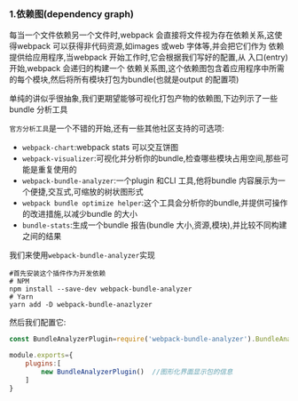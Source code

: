 ### 1.依赖图(dependency graph)

每当一个文件依赖另一个文件时,webpack 会直接将文件视为存在依赖关系,这使得webpack 可以获得非代码资源,如images 或web 字体等,并会把它们作为 依赖 提供给应用程序,当webpack 开始工作时,它会根据我们写好的配置,从 入口(entry)开始,webpack 会递归的构建一个 依赖关系图,这个依赖图包含着应用程序中所需的每个模块,然后将所有模块打包为bundle(也就是output 的配置项)

单纯的讲似乎很抽象,我们更期望能够可视化打包产物的依赖图,下边列示了一些bundle 分析工具

`官方分析工具`是一个不错的开始,还有一些其他社区支持的可选项:

- `webpack-chart`:webpack stats 可以交互饼图
- `webpack-visualizer`:可视化并分析你的bundle,检查哪些模块占用空间,那些可能是重复使用的
- `webpack-bundle-analyzer`:一个plugin 和CLI 工具,他将bundle 内容展示为一个便捷,交互式,可缩放的树状图形式
- `webpack bundle optimize helper`:这个工具会分析你的bundle,并提供可操作的改进措施,以减少bundle 的大小
- `bundle-stats`:生成一个bundle 报告(bundle 大小,资源,模块),并比较不同构建之间的结果

我们来使用`webpack-bundle-analyzer`实现

```shell
#首先安装这个插件作为开发依赖
# NPM
npm install --save-dev webpack-bundle-analyzer
# Yarn
yarn add -D webpack-bundle-anazlyzer
```

然后我们配置它:

```js
const BundleAnalyzerPlugin=require('webpack-bundle-analyzer').BundleAnalyzerPlugin;

module.exports={
    plugins:[
        new BundleAnalyzerPlugin()	//图形化界面显示包的信息
    ]
}
```

